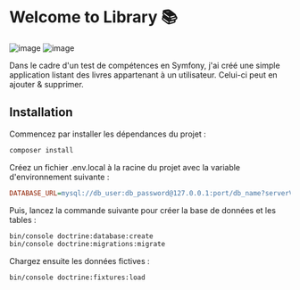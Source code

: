 # Welcome to Library 📚

![image](https://img.shields.io/badge/Symfony-000000?style=for-the-badge&logo=Symfony&logoColor=white) ![image](<https://img.shields.io/badge/Tailwind_CSS-38B2AC?style=for-the-badge&logo=tailwind-css&logoColor=white>)

Dans le cadre d'un test de compétences en Symfony, j'ai créé une simple application listant des livres appartenant à un utilisateur. Celui-ci peut en ajouter & supprimer.

## Installation

Commencez par installer les dépendances du projet :

```bash
composer install
```

Créez un fichier .env.local à la racine du projet avec la variable d'environnement suivante :

```ini
DATABASE_URL=mysql://db_user:db_password@127.0.0.1:port/db_name?serverVersion=8.0.32&charset=utf8mb4
```

Puis, lancez la commande suivante pour créer la base de données et les tables :

```bash
bin/console doctrine:database:create
bin/console doctrine:migrations:migrate
```

Chargez ensuite les données fictives :

```bash
bin/console doctrine:fixtures:load
```